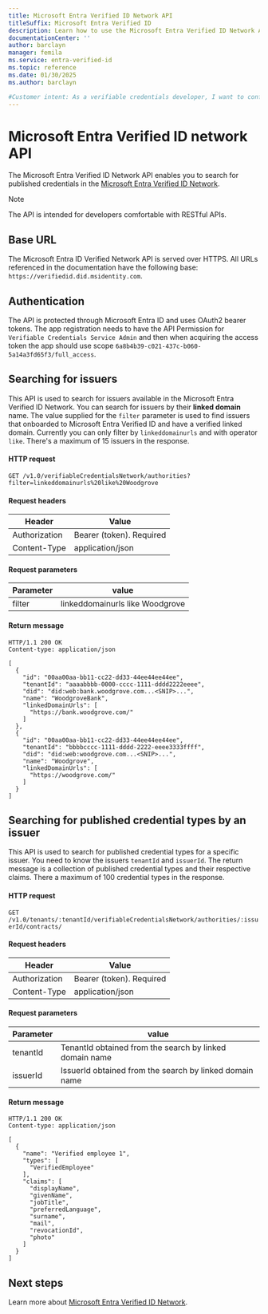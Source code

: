 ```yaml
---
title: Microsoft Entra Verified ID Network API
titleSuffix: Microsoft Entra Verified ID
description: Learn how to use the Microsoft Entra Verified ID Network API
documentationCenter: ''
author: barclayn
manager: femila
ms.service: entra-verified-id
ms.topic: reference
ms.date: 01/30/2025
ms.author: barclayn

#Customer intent: As a verifiable credentials developer, I want to configure verifying credentials from another party 
---
```


# Microsoft Entra Verified ID network API

  
The Microsoft Entra Verified ID Network API enables you to search for published credentials in the [Microsoft Entra Verified ID Network](how-use-vcnetwork.md). 

>[!NOTE] 
>The API is intended for developers comfortable with RESTful APIs.

## Base URL

The Microsoft Entra ID Verified Network API is served over HTTPS. All URLs referenced in the documentation have the following base: `https://verifiedid.did.msidentity.com`. 

## Authentication

The API is protected through Microsoft Entra ID and uses OAuth2 bearer tokens. The app registration needs to have the API Permission for `Verifiable Credentials Service Admin` and then when acquiring the access token the app should use scope `6a8b4b39-c021-437c-b060-5a14a3fd65f3/full_access`. 

## Searching for issuers

This API is used to search for issuers available in the Microsoft Entra Verified ID Network. You can search for issuers by their **linked domain** name. The value supplied for the `filter` parameter is used to find issuers that onboarded to Microsoft Entra Verified ID and have a verified linked domain. Currently you can only filter by `linkeddomainurls` and with operator `like`. There's a maximum of 15 issuers in the response.

#### HTTP request

`GET /v1.0/verifiableCredentialsNetwork/authorities?filter=linkeddomainurls%20like%20Woodgrove`

#### Request headers

| Header | Value |
| -------- | -------- |
| Authorization     | Bearer (token). Required |
| Content-Type | application/json |

#### Request parameters

| Parameter | value |
| -------- | -------- |
| filter | linkeddomainurls like Woodgrove |


#### Return message

```
HTTP/1.1 200 OK
Content-type: application/json

[
  {
    "id": "00aa00aa-bb11-cc22-dd33-44ee44ee44ee",
    "tenantId": "aaaabbbb-0000-cccc-1111-dddd2222eeee",
    "did": "did:web:bank.woodgrove.com...<SNIP>...",
    "name": "WoodgroveBank",
    "linkedDomainUrls": [
      "https://bank.woodgrove.com/"
    ]
  },
  {
    "id": "00aa00aa-bb11-cc22-dd33-44ee44ee44ee",
    "tenantId": "bbbbcccc-1111-dddd-2222-eeee3333ffff",
    "did": "did:web:woodgrove.com...<SNIP>...",
    "name": "Woodgrove",
    "linkedDomainUrls": [
      "https://woodgrove.com/"
    ]
  }
]
```

## Searching for published credential types by an issuer

This API is used to search for published credential types for a specific issuer. You need to know the issuers `tenantId` and `issuerId`. The return message is a collection of published credential types and their respective claims. There  a maximum of 100 credential types in the response.

#### HTTP request

`GET /v1.0/tenants/:tenantId/verifiableCredentialsNetwork/authorities/:issuerId/contracts/`

#### Request headers

| Header | Value |
| -------- | -------- |
| Authorization     | Bearer (token). Required |
| Content-Type | application/json |

#### Request parameters

| Parameter | value |
| -------- | -------- |
| tenantId | TenantId obtained from the search by linked domain name |
| issuerId | IssuerId obtained from the search by linked domain name |


#### Return message

```
HTTP/1.1 200 OK
Content-type: application/json

[
  {
    "name": "Verified employee 1",
    "types": [
      "VerifiedEmployee"
    ],
    "claims": [
      "displayName",
      "givenName",
      "jobTitle",
      "preferredLanguage",
      "surname",
      "mail",
      "revocationId",
      "photo"
    ]
  }
]
```

## Next steps

Learn more about [Microsoft Entra Verified ID Network](how-use-vcnetwork.md).
